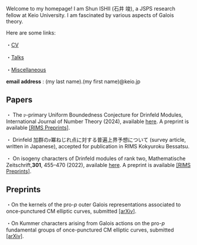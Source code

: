 Welcome to my homepage! I am Shun ISHII (石井 竣), a JSPS research fellow at Keio University. I am fascinated by various aspects of Galois theory.

Here are some links:

・[CV](/aboutme)

・[Talks](/talk)

・[Miscellaneous](/misc)

**email address** : (my last name).(my first name)@keio.jp

## Papers

・ The $\mathfrak{p}$-primary Uniform Boundedness Conjecture for Drinfeld Modules, International Journal of Number Theory (2024), available [here](https://www.worldscientific.com/doi/10.1142/S1793042124500611). A preprint is available [[RIMS Preprints]](https://www.kurims.kyoto-u.ac.jp/preprint/file/RIMS1927.pdf).

・ Drinfeld 加群の$\mathfrak{p}$冪ねじれ点に対する普遍上界予想について (survey article, written in Japanese), accepted for publication in RIMS Kokyuroku Bessatsu.

・ On isogeny characters of Drinfeld modules of rank two, Mathematische Zeitschrift,**301**, 455–470 (2022), available [here](https://link.springer.com/article/10.1007/s00209-021-02921-5). A preprint is available [[RIMS Preprints]](https://www.kurims.kyoto-u.ac.jp/preprint/file/RIMS1947-revision.pdf).

## Preprints

・On the kernels of the pro-$p$ outer Galois representations associated to once-punctured CM elliptic curves, submitted [[arXiv]](https://arxiv.org/abs/2312.04196).

・On Kummer characters arising from Galois actions on the pro-$p$ fundamental groups of once-punctured CM elliptic curves, submitted [[arXiv]](https://arxiv.org/abs/2312.04175).
